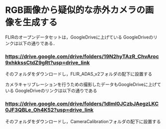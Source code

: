 # RGB画像から疑似的な赤外カメラの画像を生成する

FLIRのオープンデータセットは，GoogleDriveに上げている
GoogleDriveのリンクは以下の通りである．
### https://drive.google.com/drive/folders/19N2hyTAzR_ChvAroc9xhkkssCtdZ9gRt?usp=drive_link
そのフォルダをダウンロードし，FLIR_ADAS_v2フォルダの配下に設置する

カメラキャリブレーションを行うための撮影したデータもGoogleDriveに上げている
GoogleDriveのリンクは以下の通りである
### https://drive.google.com/drive/folders/1dlml0JCzbJAegzLKC0JF3QBLe_Oh4K52?usp=drive_link
そのフォルダをダウンロードし，CameraCalibrationフォルダの配下に設置する
